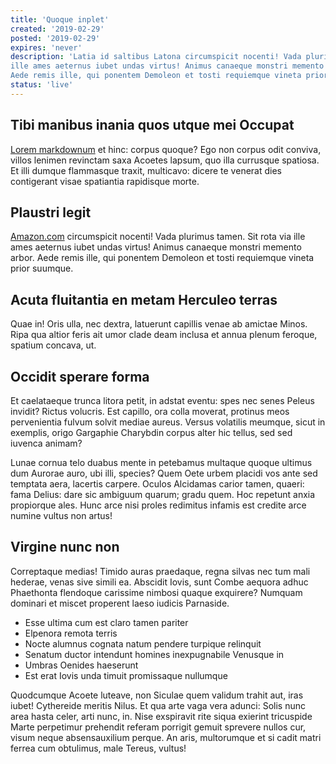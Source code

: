 ```yaml
---
title: 'Quoque inplet'
created: '2019-02-29'
posted: '2019-02-29'
expires: 'never'
description: 'Latia id saltibus Latona circumspicit nocenti! Vada plurimus tamen. Sit rota via
ille ames aeternus iubet undas virtus! Animus canaeque monstri memento arbor.
Aede remis ille, qui ponentem Demoleon et tosti requiemque vineta prior suumque.'
status: 'live'
---
```


## Tibi manibus inania quos utque mei Occupat

[Lorem markdownum](test.pdf) et hinc: corpus quoque? Ego non corpus odit conviva, villos
lenimen revinctam saxa Acoetes lapsum, quo illa currusque spatiosa. Et illi
dumque flammasque traxit, multicavo: dicere te venerat dies contigerant visae
spatiantia rapidisque morte.

## Plaustri legit

[Amazon.com](https://www.amazon.com) circumspicit nocenti! Vada plurimus tamen. Sit rota via
ille ames aeternus iubet undas virtus! Animus canaeque monstri memento arbor.
Aede remis ille, qui ponentem Demoleon et tosti requiemque vineta prior suumque.

## Acuta fluitantia en metam Herculeo terras

Quae in! Oris ulla, nec dextra, latuerunt capillis venae ab amictae Minos. Ripa
qua altior feris ait umor clade deam inclusa et annua plenum feroque, spatium
concava, ut.

## Occidit sperare forma

Et caelataeque trunca litora petit, in adstat eventu: spes nec senes Peleus
invidit? Rictus volucris. Est capillo, ora colla moverat, protinus meos
pervenientia fulvum solvit mediae aureus. Versus volatilis meumque, sicut in
exemplis, origo Gargaphie Charybdin corpus alter hic tellus, sed sed iuvenca
animam?

Lunae cornua telo duabus mente in petebamus multaque quoque ultimus dum Aurorae
auro, ubi illi, species? Quem Oete urbem placidi vos ante sed temptata aera,
lacertis carpere. Oculos Alcidamas carior tamen, quaeri: fama Delius: dare sic
ambiguum quarum; gradu quem. Hoc repetunt anxia propiorque ales. Hunc arce nisi
proles redimitus infamis est credite arce numine vultus non artus!

## Virgine nunc non

Correptaque medias! Timido auras praedaque, regna silvas nec tum mali hederae,
venas sive simili ea. Abscidit Iovis, sunt Combe aequora adhuc Phaethonta
flendoque carissime nimbosi quaque exquirere? Numquam dominari et miscet
properent laeso iudicis Parnaside.

- Esse ultima cum est claro tamen pariter
- Elpenora remota terris
- Nocte alumnus cognata natum pendere turpique relinquit
- Senatum ductor intendunt homines inexpugnabile Venusque in
- Umbras Oenides haeserunt
- Est erat Iovis unda timuit promissaque nullumque

Quodcumque Acoete luteave, non Siculae quem validum trahit aut, iras iubet!
Cythereide meritis Nilus. Et qua arte vaga vera adunci: Solis nunc area hasta
celer, arti nunc, in. Nise exspiravit rite siqua exierint tricuspide Marte
perpetimur prehendit referam porrigit gemuit sprevere nullos cur, visum neque
absensauxilium perque. An aris, multorumque et si cadit matri ferrea cum
obtulimus, male Tereus, vultus!
